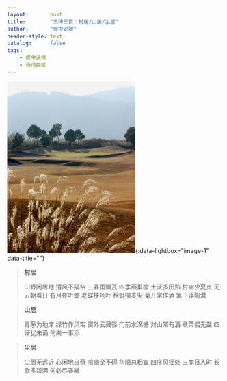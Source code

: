 ```yaml
---
layout:       post
title:        "五律三首：村居/山居/尘居"
author:       "缠中说禅"
header-style: text
catalog:      false
tags:
    - 缠中说禅
    - 诗词曲赋
---
```


[![](/img/czsc/20060524-0174.jpg)](/img/czsc/20060524-0174.jpg){:data-lightbox="image-1" data-title=""}



> **村居**
>
> 山野闲居地
> 清风不隔帘
> 三春雨飘瓦
> 四季燕巢檐
> 土沃多田熟
> 村幽少夏炎
> 无云朝看日
> 有月夜听蟾
> 老蝶扶杨叶
> 秋蜓摆麦尖
> 菊开常作酒
> 篱下读陶潜



> **山居**
>
> 青茅为地席
> 绿竹作风帘
> 窗外云藏径
> 门前水滴檐
> 对山常有酒
> 煮菜偶无盐
> 四谛犹未诵
> 何来一事添



> **尘居**
>
> 尘居无远近
> 心闲地自奇
> 喧幽全不碍
> 华陋总相宜
> 四序风摇处
> 三商日入时
> 长歌多碧酒
> 何必尽春曦
